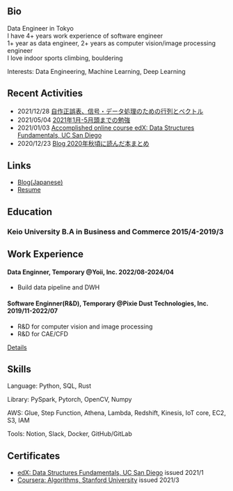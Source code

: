 ## Bio
Data Engineer in Tokyo  
I have 4+ years work experience of software engineer  
1+ year as data engineer, 2+ years as computer vision/image processing engineer  
I love indoor sports climbing, bouldering

Interests: Data Engineering, Machine Learning, Deep Learning

## Recent Activities
- 2021/12/28 [自作正誤表、信号・データ処理のための行列とベクトル](/blog/自作正誤表、信号・データ処理のための行列とベクトル.md)
- 2021/05/04 [2021年1月-5月頭までの勉強](/blog/2021年1月-5月頭までの勉強.md)
- 2021/01/03 [Accomplished online course edX: Data Structures Fundamentals, UC San Diego](https://courses.edx.org/certificates/4faabb2a5b2f4171b30789c502270f1a)
- 2020/12/23 [Blog 2020年秋頃に読んだ本まとめ](blog/2020年秋頃に読んだ本まとめ.md)

## Links
- [Blog(Japanese)](blog/)
- [Resume](resume.md)

## Education
### Keio University B.A in Business and Commerce 2015/4-2019/3 

## Work Experience 

#### Data Enginner, Temporary @Yoii, Inc. 2022/08-2024/04
- Build data pipeline and DWH

#### Software Enginner(R&D), Temporary @Pixie Dust Technologies, Inc. 2019/11-2022/07
- R&D for computer vision and image processing
- R&D for CAE/CFD

[Details](projects.md)

## Skills
Language: Python, SQL, Rust

Library: PySpark, Pytorch, OpenCV, Numpy

AWS: Glue, Step Function, Athena, Lambda, Redshift, Kinesis, IoT core, EC2, S3, IAM

Tools: Notion, Slack, Docker, GitHub/GitLab

## Certificates
- [edX: Data Structures Fundamentals, UC San Diego](https://courses.edx.org/certificates/4faabb2a5b2f4171b30789c502270f1a) issued 2021/1
- [Coursera: Algorithms, Stanford University](https://coursera.org/share/11489a11d46cacb2a294cf3d5c991cf6) issued 2021/3
